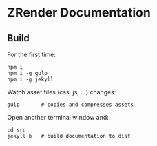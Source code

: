 # ZRender Documentation

## Build

For the first time:

```
npm i
npm i -g gulp
npm i -g jekyll
```

Watch asset files (css, js, ...) changes:

```
gulp       # copies and compresses assets
```

Open another terminal window and:

```
cd src
jekyll b   # build documentation to dist
```
